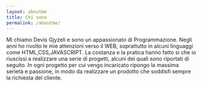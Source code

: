 ```yaml
---
layout: aboutme
title: Chi sono
permalink: /aboutme/
---
```


Mi chiamo Devis Gjyzeli e sono un appassionato di Programmazione. Negli anni ho rivolto le mie attenzioni verso il WEB, soprattutto in alcuni linguaggi come HTML,CSS,JAVASCRIPT. La costanza e la pratica hanno fatto si che io riuscissi a realizzare una serie di progetti, alcuni dei quali sono riportati di seguito. In ogni progetto per cui vengo incaricato ripongo la massima serietà e passione, in modo da realizzare un prodotto che soddisfi sempre la richiesta del cliente.
